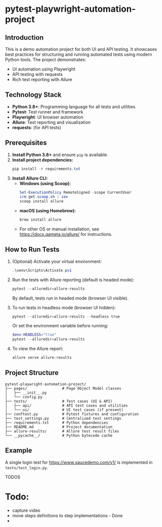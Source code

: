 # pytest-playwright-automation-project

## Introduction

This is a demo automation project for both UI and API testing. It showcases best practices for structuring and running automated tests using modern Python tools. The project demonstrates:
- UI automation using Playwright
- API testing with requests
- Rich test reporting with Allure

## Technology Stack

- **Python 3.8+**: Programming language for all tests and utilities
- **Pytest**: Test runner and framework
- **Playwright**: UI browser automation
- **Allure**: Test reporting and visualization
- **requests**: (for API tests)

## Prerequisites

1. **Install Python 3.8+** and ensure `pip` is available.
2. **Install project dependencies:**
   ```powershell
   pip install -r requirements.txt
   ```
3. **Install Allure CLI:**
   - **Windows (using Scoop):**
     ```powershell
     Set-ExecutionPolicy RemoteSigned -scope CurrentUser
     irm get.scoop.sh | iex
     scoop install allure
     ```
   - **macOS (using Homebrew):**
     ```bash
     brew install allure
     ```
   - For other OS or manual installation, see https://docs.qameta.io/allure/ for instructions.

## How to Run Tests

1. (Optional) Activate your virtual environment:
   ```powershell
   .\venv\Scripts\Activate.ps1
   ```
2. Run the tests with Allure reporting (default is headed mode):
   ```powershell
   pytest --alluredir=allure-results
   ```
   By default, tests run in headed mode (browser UI visible).

3. To run tests in headless mode (browser UI hidden):
   ```powershell
   pytest --alluredir=allure-results --headless true
   ```
   Or set the environment variable before running:
   ```powershell
   $env:HEADLESS="true"
   pytest --alluredir=allure-results
   ```

4. To view the Allure report:
   ```powershell
   allure serve allure-results
   ```

## Project Structure

```
pytest-playwright-automation-project/
├── pages/                # Page Object Model classes
│   ├── __init__.py
│   └── config.py
├── tests/                # Test cases (UI & API)
│   ├── api/              # API test cases and utilities
│   └── ui/               # UI test cases (if present)
├── conftest.py           # Pytest fixtures and configuration
├── test_settings.py      # Centralized test settings
├── requirements.txt      # Python dependencies
├── README.md             # Project documentation
├── allure-results/       # Allure test result files
└── __pycache__/          # Python bytecode cache
```

## Example

A single login test for https://www.saucedemo.com/v1/ is implemented in `tests/test_login.py`.


TODOS
# Todo:  
- capture video
- move steps definitions to step implementations - Done
- 